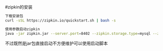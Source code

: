 #zipkin的安装
```bash
下载安装包  
curl -sSL https://zipkin.io/quickstart.sh | bash -s  

使用参数启动zipkin  
java -jar zipkin.jar --server.port=8402 --zipkin.storage.type=mysql --zipkin.storage.mysql.db=febs_cloud_base --zipkin.storage.mysql.username=root --zipkin.storage.mysql.password=123456 --zipkin.storage.mysql.host=localhost --zipkin.storage.mysql.port=3306 --zipkin.collector.rabbitmq.addresses=localhost:5672 --zipkin.collector.rabbitmq.username=febs  --zipkin.collector.rabbitmq.password=123456
```
不过既然是jar包直接启动不方便维护可以使用<a hre="https://github.com/AmadeusSys/blog/blob/master/linux/deploy.sh">启动脚本</a>